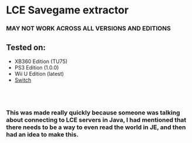 # LCE Savegame extractor

### MAY NOT WORK ACROSS ALL VERSIONS AND EDITIONS

## Tested on:
- XB360 Edition (TU75)
- PS3 Edition (1.0.0)
- Wii U Edition (latest)
- [Switch](/docs/NSWE.md)
<br>
<br>

### This was made really quickly because someone was talking about connecting to LCE servers in Java, I had mentioned that there needs to be a way to even read the world in JE, and then had an idea to make this.
